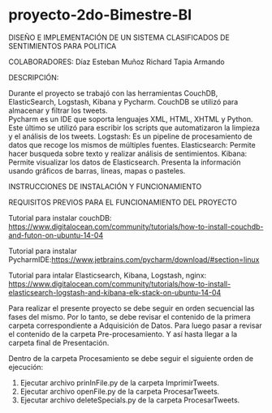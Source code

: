 ﻿# proyecto-2do-Bimestre-BI
DISEÑO E IMPLEMENTACIÓN DE UN SISTEMA CLASIFICADOS DE SENTIMIENTOS PARA POLITICA

COLABORADORES:
              Díaz Esteban
              Muñoz Richard
              Tapia Armando
              
DESCRIPCIÓN:

Durante el proyecto se trabajó con las herramientas CouchDB, ElasticSearch, Logstash, Kibana y Pycharm.
CouchDB se utilizó para almacenar y filtrar los tweets.  
Pycharm es un IDE que soporta lenguajes XML, HTML, XHTML y Python. Este último se utilizó para escribir los scripts que automatizaron la limpieza y el análisis de los tweets.
Logstash: Es un pipeline de procesamiento de datos que recoge los mismos de múltiples fuentes.
Elasticsearch: Permite hacer busqueda sobre texto y realizar análisis de sentimientos.
Kibana: Permite visualizar los datos de Elasticsearch. Presenta la información usando gráficos de barras, líneas, mapas o pasteles.


INSTRUCCIONES DE INSTALACIÓN Y FUNCIONAMIENTO

REQUISITOS PREVIOS PARA EL FUNCIONAMIENTO DEL PROYECTO

Tutorial para instalar couchDB: https://www.digitalocean.com/community/tutorials/how-to-install-couchdb-and-futon-on-ubuntu-14-04

Tutorial para instalar PycharmIDE:https://www.jetbrains.com/pycharm/download/#section=linux

Tutorial para intalar Elasticsearch, Kibana, Logstash, nginx: https://www.digitalocean.com/community/tutorials/how-to-install-elasticsearch-logstash-and-kibana-elk-stack-on-ubuntu-14-04

Para realizar el presente proyecto se debe seguir en orden secuencial las fases del mismo.
Por lo tanto, se debe revisar el contenido de la primera carpeta correspondiente a Adquisición de Datos.
Para luego pasar a revisar el contenido de la carpeta Pre-procesamiento. 
Y así hasta llegar a la carpeta final de Presentación.

Dentro de la carpeta Procesamiento se debe seguir el siguiente orden de ejecución:
  1. Ejecutar archivo prinInFile.py de la carpeta ImprimirTweets.
  2. Ejecutar archivo openFile.py de la carpeta ProcesarTweets.
  3. Ejecutar archivo deleteSpecials.py de la carpeta ProcesarTweets.





